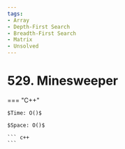 ```yaml
---
tags:
- Array
- Depth-First Search
- Breadth-First Search
- Matrix
- Unsolved
---
```



# 529. Minesweeper

=== "C++"

    $Time: O()$

    $Space: O()$

    ``` c++
    ```